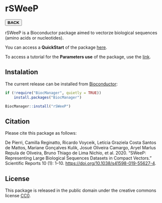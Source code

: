 # rSWeeP

<button onclick="window.location.href='https://camilapperico.github.io/';">**BACK**</button>

rSWeeP is a Bioconductor package aimed to vectorze biological sequences (amino acids or nucleotides).

You can access a **QuickStart** of the package [here](https://camilapperico.github.io/rSWeeP_quickstart.html).

To access a tutorial for the **Parameters use** of the package, use the  [link](https://camilapperico.github.io/rSWeeP_parameters.html).

## Instalation

The current release can be installed from [Bioconductor](https://bioconductor.org/packages/release/bioc/html/rSWeeP.html):

```r
if (!require("BiocManager", quietly = TRUE))
    install.packages("BiocManager")

BiocManager::install("rSWeeP")
```

## Citation

Please cite this package as follows:

De Pierri, Camilla Reginatto, Ricardo Voyceik, Letı́cia Graziela Costa Santos de Mattos, Mariane Gonçalves Kulik, Josué Oliveira Camargo, Aryel Marlus Repula de Oliveira, Bruno Thiago de Lima Nichio, et al. 2020. “SWeeP: Representing Large Biological Sequences Datasets in Compact Vectors.” Scientific Reports 10 (1): 1–10. <https://doi.org/10.1038/s41598-019-55627-4>. 

## License

This package is released in the public domain under the creative commons license [CC0](https://tldrlegal.com/license/creative-commons-cc0-1.0-universal). 
